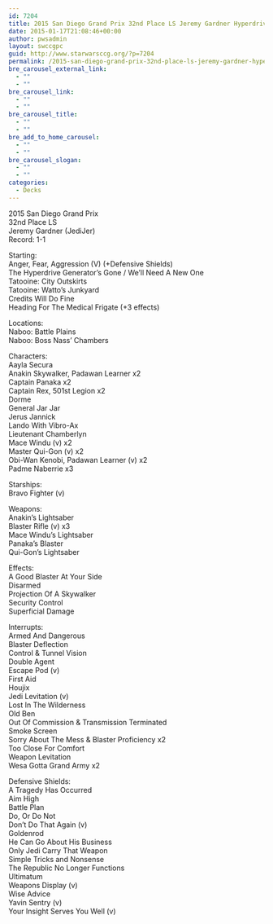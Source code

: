 ```yaml
---
id: 7204
title: 2015 San Diego Grand Prix 32nd Place LS Jeremy Gardner Hyperdrive
date: 2015-01-17T21:08:46+00:00
author: pwsadmin
layout: swccgpc
guid: http://www.starwarsccg.org/?p=7204
permalink: /2015-san-diego-grand-prix-32nd-place-ls-jeremy-gardner-hyperdrive/
bre_carousel_external_link:
  - ""
  - ""
bre_carousel_link:
  - ""
  - ""
bre_carousel_title:
  - ""
  - ""
bre_add_to_home_carousel:
  - ""
  - ""
bre_carousel_slogan:
  - ""
  - ""
categories:
  - Decks
---
```

2015 San Diego Grand Prix  
32nd Place LS  
Jeremy Gardner (JediJer)  
Record: 1-1

Starting:  
Anger, Fear, Aggression (V) (+Defensive Shields)  
The Hyperdrive Generator&#8217;s Gone / We&#8217;ll Need A New One  
Tatooine: City Outskirts  
Tatooine: Watto&#8217;s Junkyard  
Credits Will Do Fine  
Heading For The Medical Frigate (+3 effects)

Locations:  
Naboo: Battle Plains  
Naboo: Boss Nass&#8217; Chambers

Characters:  
Aayla Secura  
Anakin Skywalker, Padawan Learner x2  
Captain Panaka x2  
Captain Rex, 501st Legion x2  
Dorme  
General Jar Jar  
Jerus Jannick  
Lando With Vibro-Ax  
Lieutenant Chamberlyn  
Mace Windu (v) x2  
Master Qui-Gon (v) x2  
Obi-Wan Kenobi, Padawan Learner (v) x2  
Padme Naberrie x3

Starships:  
Bravo Fighter (v)

Weapons:  
Anakin&#8217;s Lightsaber  
Blaster Rifle (v) x3  
Mace Windu&#8217;s Lightsaber  
Panaka&#8217;s Blaster  
Qui-Gon&#8217;s Lightsaber

Effects:  
A Good Blaster At Your Side  
Disarmed  
Projection Of A Skywalker  
Security Control  
Superficial Damage

Interrupts:  
Armed And Dangerous  
Blaster Deflection  
Control & Tunnel Vision  
Double Agent  
Escape Pod (v)  
First Aid  
Houjix  
Jedi Levitation (v)  
Lost In The Wilderness  
Old Ben  
Out Of Commission & Transmission Terminated  
Smoke Screen  
Sorry About The Mess & Blaster Proficiency x2  
Too Close For Comfort  
Weapon Levitation  
Wesa Gotta Grand Army x2

Defensive Shields:  
A Tragedy Has Occurred  
Aim High  
Battle Plan  
Do, Or Do Not  
Don&#8217;t Do That Again (v)  
Goldenrod  
He Can Go About His Business  
Only Jedi Carry That Weapon  
Simple Tricks and Nonsense  
The Republic No Longer Functions  
Ultimatum  
Weapons Display (v)  
Wise Advice  
Yavin Sentry (v)  
Your Insight Serves You Well (v)